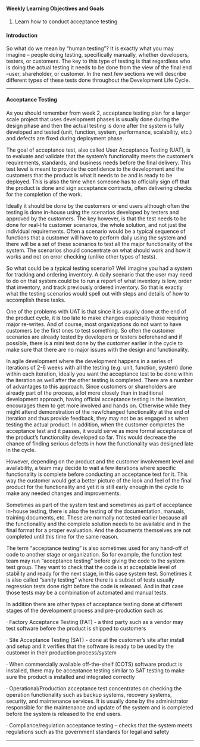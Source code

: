 #### Weekly Learning Objectives and Goals

1. Learn how to conduct acceptance testing


#### Introduction 

So what do we mean by “human testing”? It is exactly what you may imagine – people doing testing, specifically manually, whether developers, testers, or customers. The key to this type of testing is that regardless who is doing the actual testing it needs to be done from the view of the final end –user, shareholder, or customer. In the next few sections we will describe different types of these tests done throughout the Development Life Cycle.

---

#### Acceptance Testing

As you should remember from week 2, acceptance testing plan for a larger scale project that uses development phases is usually done during the design phase and then the actual testing is done after the system is fully developed and tested (unit, function, system, performance, scalability, etc.) and defects are fixed during deployment phase.

The goal of acceptance test, also called User Acceptance Testing (UAT), is to evaluate and validate that the system’s functionality meets the customer’s requirements, standards, and business needs before the final delivery. This test level is meant to provide the confidence to the development and the customers that the product is what it needs to be and is ready to be deployed. This is also the time when someone has to officially sign off that the product is done and sign acceptance contracts, often delivering checks for the completion of the work.

Ideally it should be done by the customers or end users although often the testing is done in-house using the scenarios developed by testers and approved by the customers. The key however, is that the test needs to be done for real-life customer scenarios, the whole solution, and not just the individual requirements. Often a scenario would be a typical sequence of functions that a customer will have to perform daily using the system and there will be a set of these scenarios to test all the major functionality of the system.  The scenarios should concentrate on what should work and how it works and not on error checking (unlike other types of tests).

So what could be a typical testing scenario? Well imagine you had a system for tracking and ordering inventory. A daily scenario that the user may need to do on that system could be to run a report of what inventory is low, order that inventory, and track previously ordered inventory. So that is exactly what the testing scenarios would spell out with steps and details of how to accomplish these tasks.

One of the problems with UAT is that since it is usually done at the end of the product cycle, it is too late to make changes especially those requiring major re-writes. And of course, most organizations do not want to have customers be the first ones to test something. So often the customer scenarios are already tested by developers or testers beforehand and if possible, there is a mini test done by the customer earlier in the cycle to make sure that there are no major issues with the design and functionality.

In agile development where the development happens in a series of iterations of 2-6 weeks with all the testing (e.g. unit, function, system) done within each iteration, ideally you want the acceptance test to be done within the iteration as well after the other testing is completed. There are a number of advantages to this approach. Since customers or shareholders are already part of the process, a lot more closely than in traditional development approach, having official acceptance testing in the iteration, encourages them to get more involved and hands on. Otherwise while they might attend demonstration of the new/changed functionality at the end of iteration and thus provide feedback, they may not be as engaged as when testing the actual product. In addition, when the customer completes the acceptance test and it passes, it would serve as more formal acceptance of the product’s functionality developed so far. This would decrease the chance of finding serious defects in how the functionality was designed late in the cycle.

However, depending on the product and the customer involvement level and availability, a team may decide to wait a few iterations where specific functionality is complete before conducting an acceptance test for it. This way the customer would get a better picture of the look and feel of the final product for the functionality and yet it is still early enough in the cycle to make any needed changes and improvements.

Sometimes as part of the system test and sometimes as part of acceptance in-house testing, there is also the testing of the documentation, manuals, training documents, etc. These are normally not tested earlier because all the functionality and the complete solution needs to be available and in the final format for a proper evaluation. And the documents themselves are not completed until this time for the same reason.

The term “acceptance testing” is also sometimes used for any hand-off of code to another stage or organization. So for example, the function test team may run “acceptance testing” before giving the code to the system test group. They want to check that the code is at acceptable level of stability and ready for the next stage, in this case system test. Sometimes it is also called “sanity testing” where there is a subset of tests usually regression tests done right before the code is released. And in that case those tests may be a combination of automated and manual tests.

In addition there are other types of acceptance testing done at different stages of the development process and pre-production such as

·         Factory Acceptance Testing (FAT) - a third party such as a vendor may test software before the product is shipped to customers

·         Site Acceptance Testing (SAT) -  done at the customer’s site after install and setup and it verifies that the software is ready to be used by the customer in their production process/system

·         When commercially available off-the-shelf (COTS) software product is installed, there may be acceptance testing similar to SAT testing to make sure the product is installed and integrated correctly

·         Operational/Production acceptance test concentrates on checking the operation functionality such as backup systems, recovery systems, security, and maintenance services. It is usually done by the administrator responsible for the maintenance and update of the system and is completed before the system is released to the end users.

·         Compliance/regulation acceptance testing – checks that the system meets regulations such as the government standards for legal and safety 

---

